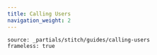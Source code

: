 ```yaml
---
title: Calling Users
navigation_weight: 2
---
```


```tabbed_content
source: _partials/stitch/guides/calling-users
frameless: true
```
